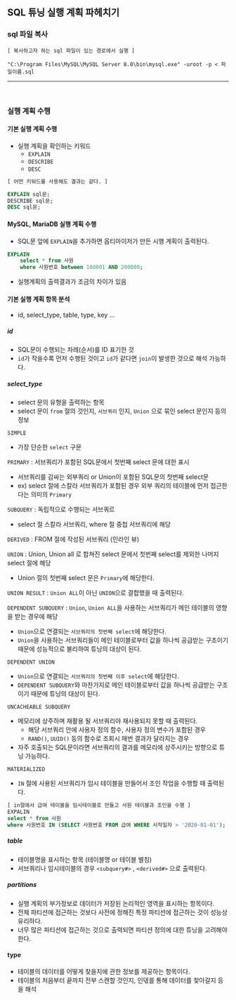 ## SQL 튜닝 실행 계획 파헤치기
	
### sql 파일 복사
```
[ 복사하고자 하는 sql 파일이 있는 경로에서 실행 ]

"C:\Program Files\MySQL\MySQL Server 8.0\bin\mysql.exe" -uroot -p < 파일이름.sql
```

***
<br>

### 실행 계획 수행

#### 기본 실행 계획 수행
- 실행 계획을 확인하는 키워드
  - `EXPLAIN`
  - `DESCRIBE`
  - `DESC`
```sql
[ 어떤 키워드를 사용해도 결과는 같다. ]

EXPLAIN sql문;
DESCRIBE sql문;
DESC sql문;
``` 

#### MySQL, MariaDB 실행 계획 수행
- SQL문 앞에 `EXPLAIN`을 추가하면 옵티마이저가 만든 시행 계획이 출력된다.
```sql
EXPLAIN
	select * from 사원
	where 사원번호 between 100001 AND 200000;
```
- 실행계획의 출력결과가 조금의 차이가 있음

#### 기본 실행 계획 항목 분석
- id, select_type, table, type, key ...

##### id
- SQL문이 수행되는 차례(순서)를 ID 표기한 것
- `id`가 작을수록 먼저 수행된 것이고 `id`가 같다면 `join`이 발생한 것으로 해석 가능하다.

##### select_type
- select 문의 유형을 출력하는 항목
- select 문이 `from` 절의 것인지, `서브쿼리` 인지, `Union` 으로 묶인 select 문인지 등의 정보

`SIMPLE` 
- 가장 단순한 `select` 구문

`PRIMARY` : 서브쿼리가 포함된 SQL문에서 첫번째 select 문에 대한 표시
- 서브쿼리를 감싸는 외부쿼리 or Union이 포함된 SQL문의 첫번째 select문
- ex) select 절에 스칼라 서브쿼리가 포함된 경우 외부 쿼리의 테이블에 먼저 접근한다는 의미의 `Primary`

`SUBQUERY` : 독립적으로 수행되는 서브쿼르
- select 절 스칼라 서브쿼리, where 절 중첩 서브쿼리에 해당

`DERIVED` : FROM 절에 작성된 서브쿼리 (인라인 뷰)

`UNION` : Union, Union all 로 합쳐진 select 문에서 첫번째 select를 제외한 나머지 select 절에 해당
- Union 절의 첫번째 select 문은 `Primary`에 해당한다.

`UNION RESULT` : `Union ALL`이 아닌 `UNION`으로 결합했을 때 출력된다.

`DEPENDENT SUBQUERY` : `Union`, `Union ALL`을 사용하는 서브쿼리가 메인 테이블의 영향을 받는 경우에 해당
- `Union`으로 연결되는 `서브쿼리의 첫번째 select`에 해당한다.
- `Union`을 사용하는 서브쿼리들이 메인 테이블로부터 값을 하나씩 공급받는 구조이기 때문에 성능적으로 불리하여 튜닝의 대상이 된다.

`DEPENDENT UNION`  
- `Union`으로 연결되는 `서브쿼리의 첫번째 이후 select`에 해당한다.
- `DEPENDENT SUBQUERY`와 마찬가지로 메인 테이블로부터 값을 하나씩 공급받는 구조이기 때문에 튜닝의 대상이 된다.

`UNCACHEABLE SUBQUERY`
- 메모리에 상주하며 재활용 될 서브쿼리야 재사용되지 못할 때 출력된다.
  - 해당 서브쿼리 안에 사용자 정의 함수, 사용자 정의 변수가 포함된 경우
  - `RAND()`, `UUID()` 등의 함수로 조회시 매번 결과가 달라지는 경우
- 자주 호출되는 SQL문이라면 서브쿼리의 결과를 메모리에 상주시키는 방향으로 튜닝 가능하다.

`MATERIALIZED`
- `IN` 절에 사용된 서브쿼리가 임시 테이블을 만들어서 조인 작업을 수행할 때 출력된다.
```sql
[ in절에서 급여 테이블을 임시테이블로 만들고 사원 테이블과 조인을 수행 ]
EXPALIN
select * from 사원
where 사원번호 IN (SELECT 사원번호 FROM 급여 WHERE 시작일자 > '2020-01-01');
```  

##### table
- 테이블명을 표시하는 항목 (테이블명 or 테이블 별칭)
- 서브쿼리나 임시테이블의 경우 `<subquery#>` , `<derived#>` 으로 출력된다.

##### partitions
- 실행 계획의 부가정보로 데이터가 저장된 논리적인 영역을 표시하는 항목이다.
- 전체 파티션에 접근하는 것보다 사전에 정해진 특정 파티션에 접근하는 것이 성능상 유리하다.
- 너무 많은 파티션에 접근하는 것으로 출력되면 파티션 정의에 대한 튜닝을 고려해야 한다.

#### type
- 테이블의 데이터를 어떻게 찾을지에 관한 정보를 제공하는 항목이다.
- 테이블의 처음부터 끝까지 전부 스캔할 것인지, 인덳를 통해 데이터를 찾아갈지 등을 해석
